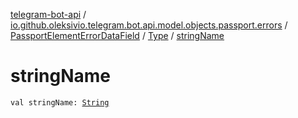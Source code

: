 [telegram-bot-api](../../../index.md) / [io.github.oleksivio.telegram.bot.api.model.objects.passport.errors](../../index.md) / [PassportElementErrorDataField](../index.md) / [Type](index.md) / [stringName](./string-name.md)

# stringName

`val stringName: `[`String`](https://kotlinlang.org/api/latest/jvm/stdlib/kotlin/-string/index.html)